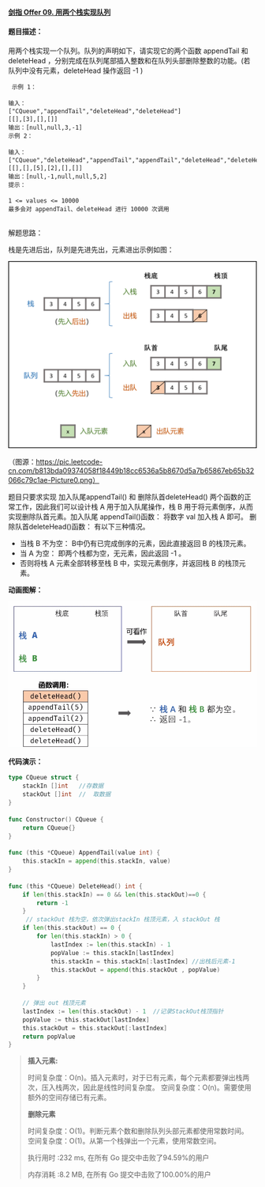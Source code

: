 #### [剑指 Offer 09. 用两个栈实现队列](https://leetcode.cn/problems/yong-liang-ge-zhan-shi-xian-dui-lie-lcof/)

#### 题目描述：

用两个栈实现一个队列。队列的声明如下，请实现它的两个函数 appendTail 和 deleteHead ，分别完成在队列尾部插入整数和在队列头部删除整数的功能。(若队列中没有元素，deleteHead 操作返回 -1 )

```
 示例 1：

输入：
["CQueue","appendTail","deleteHead","deleteHead"]
[[],[3],[],[]]
输出：[null,null,3,-1]
示例 2：

输入：
["CQueue","deleteHead","appendTail","appendTail","deleteHead","deleteHead"]
[[],[],[5],[2],[],[]]
输出：[null,-1,null,null,5,2]
提示：

1 <= values <= 10000
最多会对 appendTail、deleteHead 进行 10000 次调用


```

解题思路：

栈是先进后出，队列是先进先出，元素进出示例如图：

![Picture0.png](image/b813bda09374058f18449b18cc6536a5b8670d5a7b65867eb65b32066c79c1ae-Picture0.png)

（图源：https://pic.leetcode-cn.com/b813bda09374058f18449b18cc6536a5b8670d5a7b65867eb65b32066c79c1ae-Picture0.png）

题目只要求实现 加入队尾appendTail() 和 删除队首deleteHead() 两个函数的正常工作，因此我们可以设计栈 A 用于加入队尾操作，栈 B 用于将元素倒序，从而实现删除队首元素。加入队尾 appendTail()函数： 将数字 val 加入栈 A 即可。
删除队首deleteHead()函数： 有以下三种情况。

- 当栈 B 不为空： B中仍有已完成倒序的元素，因此直接返回 B 的栈顶元素。
- 当 A 为空： 即两个栈都为空，无元素，因此返回 -1 。
- 否则将栈 A 元素全部转移至栈 B 中，实现元素倒序，并返回栈 B 的栈顶元素。

**动画图解：**

![offer09](image/offer09-1586438258964.gif)



**代码演示：**

```go
type CQueue struct {
	stackIn []int   //存数据
    stackOut []int  //  取数据
}

func Constructor() CQueue {
	return CQueue{}
}

func (this *CQueue) AppendTail(value int) {
	this.stackIn = append(this.stackIn, value)
}

func (this *CQueue) DeleteHead() int {
	if len(this.stackIn) == 0 && len(this.stackOut)==0 {
		return -1
    }   
     // stackOut 栈为空，依次弹出stackIn 栈顶元素，入 stackOut 栈
    if len(this.stackOut) == 0 {
        for len(this.stackIn) > 0 {
            lastIndex := len(this.stackIn) - 1
            popValue := this.stackIn[lastIndex]
            this.stackIn = this.stackIn[:lastIndex] //出栈后元素-1
            this.stackOut = append(this.stackOut , popValue)
        }
    }

    // 弹出 out 栈顶元素
    lastIndex := len(this.stackOut) - 1  //记录StackOut栈顶指针
    popValue := this.stackOut[lastIndex]
    this.stackOut = this.stackOut[:lastIndex]
    return popValue
}

```

> **插入元素:**
>
> 时间复杂度：O(n)。插入元素时，对于已有元素，每个元素都要弹出栈两次，压入栈两次，因此是线性时间复杂度。
> 空间复杂度：O(n)。需要使用额外的空间存储已有元素。
>
> **删除元素**
>
> 时间复杂度：O(1)。判断元素个数和删除队列头部元素都使用常数时间。
> 空间复杂度：O(1)。从第一个栈弹出一个元素，使用常数空间。
>
> 
>
> 执行用时 :232 ms, 在所有 Go 提交中击败了94.59%的用户
>
> 内存消耗 :8.2 MB, 在所有 Go 提交中击败了100.00%的用户
